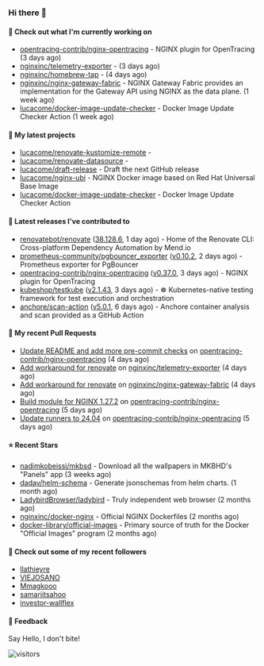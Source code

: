 ### Hi there 👋

#### 👷 Check out what I'm currently working on

- [opentracing-contrib/nginx-opentracing](https://github.com/opentracing-contrib/nginx-opentracing) - NGINX plugin for OpenTracing (3 days ago)
- [nginxinc/telemetry-exporter](https://github.com/nginxinc/telemetry-exporter) -  (3 days ago)
- [nginxinc/homebrew-tap](https://github.com/nginxinc/homebrew-tap) -  (4 days ago)
- [nginxinc/nginx-gateway-fabric](https://github.com/nginxinc/nginx-gateway-fabric) - NGINX Gateway Fabric provides an implementation for the Gateway API using NGINX as the data plane. (1 week ago)
- [lucacome/docker-image-update-checker](https://github.com/lucacome/docker-image-update-checker) - Docker Image Update Checker Action (1 week ago)

#### 🌱 My latest projects

- [lucacome/renovate-kustomize-remote](https://github.com/lucacome/renovate-kustomize-remote) - 
- [lucacome/renovate-datasource](https://github.com/lucacome/renovate-datasource) - 
- [lucacome/draft-release](https://github.com/lucacome/draft-release) - Draft the next GitHub release
- [lucacome/nginx-ubi](https://github.com/lucacome/nginx-ubi) - NGINX Docker image based on Red Hat Universal Base Image
- [lucacome/docker-image-update-checker](https://github.com/lucacome/docker-image-update-checker) - Docker Image Update Checker Action

#### 🔭 Latest releases I've contributed to

- [renovatebot/renovate](https://github.com/renovatebot/renovate) ([38.128.6](https://github.com/renovatebot/renovate/releases/tag/38.128.6), 1 day ago) - Home of the Renovate CLI: Cross-platform Dependency Automation by Mend.io
- [prometheus-community/pgbouncer_exporter](https://github.com/prometheus-community/pgbouncer_exporter) ([v0.10.2](https://github.com/prometheus-community/pgbouncer_exporter/releases/tag/v0.10.2), 2 days ago) - Prometheus exporter for PgBouncer
- [opentracing-contrib/nginx-opentracing](https://github.com/opentracing-contrib/nginx-opentracing) ([v0.37.0](https://github.com/opentracing-contrib/nginx-opentracing/releases/tag/v0.37.0), 3 days ago) - NGINX plugin for OpenTracing
- [kubeshop/testkube](https://github.com/kubeshop/testkube) ([v2.1.43](https://github.com/kubeshop/testkube/releases/tag/v2.1.43), 3 days ago) - ☸️ Kubernetes-native testing framework for test execution and orchestration
- [anchore/scan-action](https://github.com/anchore/scan-action) ([v5.0.1](https://github.com/anchore/scan-action/releases/tag/v5.0.1), 6 days ago) - Anchore container analysis and scan provided as a GitHub Action

#### 🔨 My recent Pull Requests

- [Update README and add more pre-commit checks](https://github.com/opentracing-contrib/nginx-opentracing/pull/694) on [opentracing-contrib/nginx-opentracing](https://github.com/opentracing-contrib/nginx-opentracing) (4 days ago)
- [Add workaround for renovate](https://github.com/nginxinc/telemetry-exporter/pull/266) on [nginxinc/telemetry-exporter](https://github.com/nginxinc/telemetry-exporter) (4 days ago)
- [Add workaround for renovate](https://github.com/nginxinc/nginx-gateway-fabric/pull/2698) on [nginxinc/nginx-gateway-fabric](https://github.com/nginxinc/nginx-gateway-fabric) (4 days ago)
- [Build module for NGINX 1.27.2](https://github.com/opentracing-contrib/nginx-opentracing/pull/692) on [opentracing-contrib/nginx-opentracing](https://github.com/opentracing-contrib/nginx-opentracing) (5 days ago)
- [Update runners to 24.04](https://github.com/opentracing-contrib/nginx-opentracing/pull/691) on [opentracing-contrib/nginx-opentracing](https://github.com/opentracing-contrib/nginx-opentracing) (5 days ago)

#### ⭐ Recent Stars

- [nadimkobeissi/mkbsd](https://github.com/nadimkobeissi/mkbsd) - Download all the wallpapers in MKBHD&#39;s &#34;Panels&#34; app (3 weeks ago)
- [dadav/helm-schema](https://github.com/dadav/helm-schema) - Generate jsonschemas from helm charts. (1 month ago)
- [LadybirdBrowser/ladybird](https://github.com/LadybirdBrowser/ladybird) - Truly independent web browser (2 months ago)
- [nginxinc/docker-nginx](https://github.com/nginxinc/docker-nginx) - Official NGINX Dockerfiles (2 months ago)
- [docker-library/official-images](https://github.com/docker-library/official-images) - Primary source of truth for the Docker &#34;Official Images&#34; program (2 months ago)

#### 👯 Check out some of my recent followers

- [llathieyre](https://github.com/llathieyre)
- [VIEJOSANO](https://github.com/VIEJOSANO)
- [Mmagkooo](https://github.com/Mmagkooo)
- [samarjitsahoo](https://github.com/samarjitsahoo)
- [investor-wallflex](https://github.com/investor-wallflex)

#### 💬 Feedback

Say Hello, I don't bite!

![visitors](https://visitor-badge.laobi.icu/badge?page_id=lucacome.visitor-badge)
#
